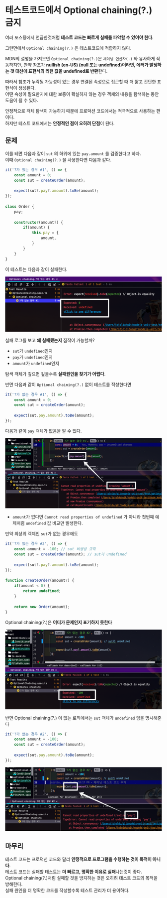 # 테스트코드에서 Optional chaining(?.) 금지

여러 포스팅에서 언급한것처럼 **테스트 코드는 빠르게 실패를 파악할 수 있어야 한다**.  
  
그런면에서 `Optional chaining(?.)` 은 테스트코드에 적합하지 않다.  

MDN의 설명을 가져오면 `Optional chaining(?.)`은 `체이닝 연산자(.)` 와 유사하게 작동하지만, 만약 참조가 **nullish (en-US) (null 또는 undefined)이라면, 에러가 발생하는 것 대신에 표현식의 리턴 값을 undefined로 반환**한다.  
    
따라서 참조가 누락될 가능성이 있는 경우 연결된 속성으로 접근할 때 더 짧고 간단한 표현식이 생성된다.  
어떤 속성이 필요한지에 대한 보증이 확실하지 않는 경우 객체의 내용을 탐색하는 동안 도움이 될 수 있다.  
  
안정적으로 객체 탐색이 가능하기 때문에 프로덕션 코드에서는 적극적으로 사용하는 편이다.  
하지만 테스트 코드에서는 **안정적인 점이 오히려 단점**이 된다.  
    
## 문제

이를 테면 다음과 같이 `sut` 의 하위에 있는 `pay.amount` 를 검증한다고 하자.  
이때 `Optional chaining(?.)` 을 사용한다면 다음과 같다.

```ts
it('?가 있는 경우 #1', () => {
    const amount = 0;
    const sut = createOrder(amount);

    expect(sut?.pay?.amount).toBe(amount);
});

class Order {
    pay;

    constructor(amount?) {
        if(amount) {
            this.pay = {
                amount,
            }
        }
    }
}
```

이 테스트는 다음과 같이 실패한다.

![1](./images/1.png)

실패 로그를 보고 **왜 실패했는지** 짐작이 가능할까?  

* `sut`가 `undefined`인지
* `pay`가 `undefined`인지
* `amount`가 `undefined`인지

탐색 객체가 깊으면 깊을수록 **실패원인을 찾기가 어렵다**.  
  
반면 다음과 같이 `Optional chaining(?.)` 없이 테스트를 작성한다면

```ts
it('?가 없는 경우 #1', () => {
    const amount = 0;
    const sut = createOrder(amount);

    expect(sut.pay.amount).toBe(amount);
});
```

다음과 같이 `pay` 객체가 없음을 알 수 있다.

![2](./images/2.png)

* `amount`가 없다면 `Cannot read properties of undefined` 가 아니라 첫번째 예제처럼 `undefined` 값 비교만 발생한다.

만약 최상위 객체인 `sut`가 없는 경우에도 

```ts
it('?가 있는 경우 #2', () => {
    const amount = -100; // sut 비생성 규칙
    const sut = createOrder(amount); // sut가 undefined

    expect(sut?.pay?.amount).toBe(amount);
});

function createOrder(amount?) {
    if(amount < 0) {
        return undefined;
    }

    return new Order(amount);
}
```

Optional chaining(?.)은 **어디가 문제인지 표기하지 못한다**

![3](./images/3.png)
 
반면 Optional chaining(?.) 이 없는 로직에서는 `sut` 객체가 `undefined` 임을 명시해준다

```ts
it('?가 없는 경우 #2', () => {
    const amount = -100;
    const sut = createOrder(amount);

    expect(sut.pay.amount).toBe(amount);
});
```


![4](./images/4.png)

## 마무리

테스트 코드는 프로덕션 코드와 달리 **안정적으로 프로그램을 수행하는 것이 목적이 아니다**.  
테스트 코드는 실패할 테스트는 **더 빠르고, 명확한 이유로 실패**나는것이 좋다.  
Optional chaining(?.)처럼 실패할 것을 방지하는 것은 오히려 테스트 코드의 목적을 방해한다.  
실패 원인을 더 명확한 코드를 작성할수록 테스트 관리가 더 용이하다.